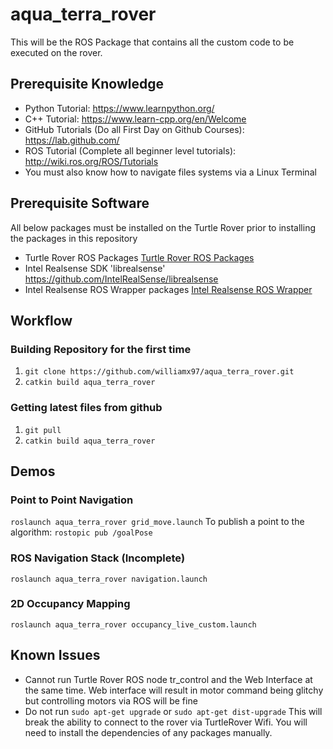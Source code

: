 # aqua_terra_rover

This will be the ROS Package that contains all the custom code to be executed on the rover.

## Prerequisite Knowledge  
* Python Tutorial: https://www.learnpython.org/
* C++ Tutorial: https://www.learn-cpp.org/en/Welcome
* GitHub Tutorials (Do all First Day on Github Courses): https://lab.github.com/
* ROS Tutorial (Complete all beginner level tutorials): http://wiki.ros.org/ROS/Tutorials
* You must also know how to navigate files systems via a Linux Terminal

## Prerequisite Software
All below packages must be installed on the Turtle Rover prior to installing the packages in this repository
* Turtle Rover ROS Packages [Turtle Rover ROS Packages](https://github.com/TurtleRover/tr_ros)
* Intel Realsense SDK 'librealsense' https://github.com/IntelRealSense/librealsense
* Intel Realsense ROS Wrapper packages [Intel Realsense ROS Wrapper](https://github.com/IntelRealSense/realsense-ros)

## Workflow
### Building Repository for the first time
1. `git clone https://github.com/williamx97/aqua_terra_rover.git`
2. `catkin build aqua_terra_rover`

### Getting latest files from github
1. `git pull`
2. `catkin build aqua_terra_rover`

## Demos
### Point to Point Navigation
`roslaunch aqua_terra_rover grid_move.launch`
To publish a point to the algorithm:
`rostopic pub /goalPose `
### ROS Navigation Stack (Incomplete)
`roslaunch aqua_terra_rover navigation.launch`
### 2D Occupancy Mapping 
`roslaunch aqua_terra_rover occupancy_live_custom.launch`
## Known Issues
* Cannot run Turtle Rover ROS node tr_control and the Web Interface at the same time. Web interface will result in motor command being glitchy but controlling motors via ROS will be fine
* Do not run ```sudo apt-get upgrade``` or ```sudo apt-get dist-upgrade``` This will break the ability to connect to the rover via TurtleRover Wifi. You will need to install the dependencies of any packages manually. 

